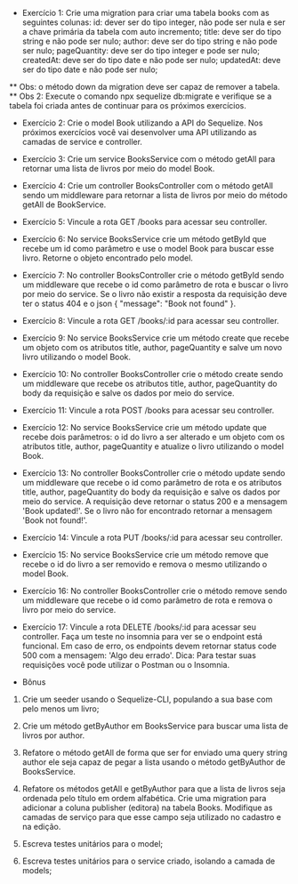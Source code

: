 - Exercício 1: Crie uma migration para criar uma tabela books com as seguintes colunas:
    id: dever ser do tipo integer, não pode ser nula e ser a chave primária da tabela com auto incremento;
    title: deve ser do tipo string e não pode ser nulo;
    author: deve ser do tipo string e não pode ser nulo;
    pageQuantity: deve ser do tipo integer e pode ser nulo;
    createdAt: deve ser do tipo date e não pode ser nulo;
    updatedAt: deve ser do tipo date e não pode ser nulo;

** Obs: o método down da migration deve ser capaz de remover a tabela.
** Obs 2: Execute o comando npx sequelize db:migrate e verifique se a tabela foi criada antes de continuar para os próximos exercícios.

- Exercício 2: Crie o model Book utilizando a API do Sequelize.
Nos próximos exercícios você vai desenvolver uma API utilizando as camadas de service e controller.

- Exercício 3: Crie um service BooksService com o método getAll para retornar uma lista de livros por meio do model Book.

- Exercício 4: Crie um controller BooksController com o método getAll sendo um middleware para retornar a lista de livros por meio do método getAll de BookService.

- Exercício 5: Vincule a rota GET /books para acessar seu controller.


- Exercício 6: No service BooksService crie um método getById que recebe um id como parâmetro e use o model Book para buscar esse livro. Retorne o objeto encontrado pelo model.

- Exercício 7: No controller BooksController crie o método getById sendo um middleware que recebe o id como parâmetro de rota e buscar o livro por meio do service. Se o livro não existir a resposta da requisição deve ter o status 404 e o json { "message": "Book not found" }.

- Exercício 8: Vincule a rota GET /books/:id para acessar seu controller.


- Exercício 9: No service BooksService crie um método create que recebe um objeto com os atributos title, author, pageQuantity e salve um novo livro utilizando o model Book.

- Exercício 10: No controller BooksController crie o método create sendo um middleware que recebe os atributos title, author, pageQuantity do body da requisição e salve os dados por meio do service.

- Exercício 11: Vincule a rota POST /books para acessar seu controller.


- Exercício 12: No service BooksService crie um método update que recebe dois parâmetros: o id do livro a ser alterado e um objeto com os atributos title, author, pageQuantity e atualize o livro utilizando o model Book.

- Exercício 13: No controller BooksController crie o método update sendo um middleware que recebe o id como parâmetro de rota e os atributos title, author, pageQuantity do body da requisição e salve os dados por meio do service. A requisição deve retornar o status 200 e a mensagem 'Book updated!'. Se o livro não for encontrado retornar a mensagem 'Book not found!'.

- Exercício 14: Vincule a rota PUT /books/:id para acessar seu controller.


- Exercício 15: No service BooksService crie um método remove que recebe o id do livro a ser removido e remova o mesmo utilizando o model Book.

- Exercício 16: No controller BooksController crie o método remove sendo um middleware que recebe o id como parâmetro de rota e remova o livro por meio do service.

- Exercício 17: Vincule a rota DELETE /books/:id para acessar seu controller.
Faça um teste no insomnia para ver se o endpoint está funcional.
Em caso de erro, os endpoints devem retornar status code 500 com a mensagem: 'Algo deu errado'.
Dica: Para testar suas requisições você pode utilizar o Postman ou o Insomnia.


- Bônus

1. Crie um seeder usando o Sequelize-CLI, populando a sua base com pelo menos um livro;

2. Crie um método getByAuthor em BooksService para buscar uma lista de livros por author.

3. Refatore o método getAll de forma que ser for enviado uma query string author ele seja capaz de pegar a lista usando o método getByAuthor de BooksService.

4. Refatore os métodos getAll e getByAuthor para que a lista de livros seja ordenada pelo título em ordem alfabética.
Crie uma migration para adicionar a coluna publisher (editora) na tabela Books. Modifique as camadas de serviço para que esse campo seja utilizado no cadastro e na edição.

5. Escreva testes unitários para o model;

6. Escreva testes unitários para o service criado, isolando a camada de models;
